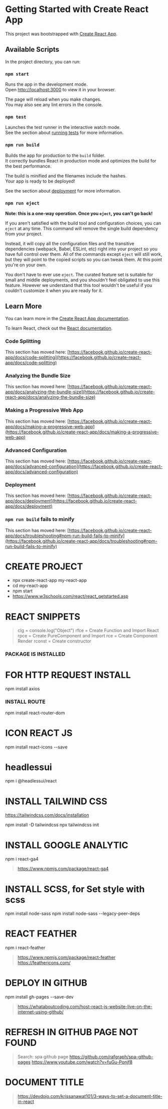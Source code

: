 # Getting Started with Create React App

This project was bootstrapped with [Create React App](https://github.com/facebook/create-react-app).

## Available Scripts

In the project directory, you can run:

### `npm start`

Runs the app in the development mode.\
Open [http://localhost:3000](http://localhost:3000) to view it in your browser.

The page will reload when you make changes.\
You may also see any lint errors in the console.

### `npm test`

Launches the test runner in the interactive watch mode.\
See the section about [running tests](https://facebook.github.io/create-react-app/docs/running-tests) for more information.

### `npm run build`

Builds the app for production to the `build` folder.\
It correctly bundles React in production mode and optimizes the build for the best performance.

The build is minified and the filenames include the hashes.\
Your app is ready to be deployed!

See the section about [deployment](https://facebook.github.io/create-react-app/docs/deployment) for more information.

### `npm run eject`

**Note: this is a one-way operation. Once you `eject`, you can't go back!**

If you aren't satisfied with the build tool and configuration choices, you can `eject` at any time. This command will remove the single build dependency from your project.

Instead, it will copy all the configuration files and the transitive dependencies (webpack, Babel, ESLint, etc) right into your project so you have full control over them. All of the commands except `eject` will still work, but they will point to the copied scripts so you can tweak them. At this point you're on your own.

You don't have to ever use `eject`. The curated feature set is suitable for small and middle deployments, and you shouldn't feel obligated to use this feature. However we understand that this tool wouldn't be useful if you couldn't customize it when you are ready for it.

## Learn More

You can learn more in the [Create React App documentation](https://facebook.github.io/create-react-app/docs/getting-started).

To learn React, check out the [React documentation](https://reactjs.org/).

### Code Splitting

This section has moved here: [https://facebook.github.io/create-react-app/docs/code-splitting](https://facebook.github.io/create-react-app/docs/code-splitting)

### Analyzing the Bundle Size

This section has moved here: [https://facebook.github.io/create-react-app/docs/analyzing-the-bundle-size](https://facebook.github.io/create-react-app/docs/analyzing-the-bundle-size)

### Making a Progressive Web App

This section has moved here: [https://facebook.github.io/create-react-app/docs/making-a-progressive-web-app](https://facebook.github.io/create-react-app/docs/making-a-progressive-web-app)

### Advanced Configuration

This section has moved here: [https://facebook.github.io/create-react-app/docs/advanced-configuration](https://facebook.github.io/create-react-app/docs/advanced-configuration)

### Deployment

This section has moved here: [https://facebook.github.io/create-react-app/docs/deployment](https://facebook.github.io/create-react-app/docs/deployment)

### `npm run build` fails to minify

This section has moved here: [https://facebook.github.io/create-react-app/docs/troubleshooting#npm-run-build-fails-to-minify](https://facebook.github.io/create-react-app/docs/troubleshooting#npm-run-build-fails-to-minify)



# CREATE PROJECT
- npx create-react-app my-react-app
- cd my-react-app
- npm start
- https://www.w3schools.com/react/react_getstarted.asp



# REACT SNIPPETS
> clg = console.log("Object")
> rfce = Create Function and Import React
> rpce = Create PureComponent and Import
> rce = Create Component Render
> rconst = Create constructor

### PACKAGE IS INSTALLED
# FOR HTTP REQUEST INSTALL
npm install axios

### INSTALL ROUTE
npm install react-router-dom

# ICON REACT JS
npm install react-icons --save

# headlessui
npm i @headlessui/react

# INSTALL TAILWIND CSS
https://tailwindcss.com/docs/installation

npm install -D tailwindcss
npx tailwindcss init

# INSTALL GOOGLE ANALYTIC
npm i react-ga4
> https://www.npmjs.com/package/react-ga4


# INSTALL SCSS, for Set style with scss
npm install node-sass
npm install node-sass --legacy-peer-deps

# REACT FEATHER
npm i react-feather
> https://www.npmjs.com/package/react-feather
> https://feathericons.com/

# DEPLOY IN GITHUB
npm install gh-pages --save-dev
> https://whataboutcoding.com/host-react-js-website-live-on-the-internet-using-github/

# REFRESH IN GITHUB PAGE NOT FOUND
> Search: spa github page
> https://github.com/rafgraph/spa-github-pages
> https://www.youtube.com/watch?v=fuGu-Ponjf8

# DOCUMENT TITLE
> https://devdojo.com/krissanawat101/3-ways-to-set-a-document-title-in-react